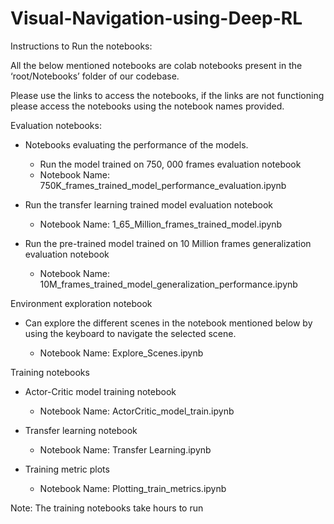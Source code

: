 # Visual-Navigation-using-Deep-RL

Instructions to Run the notebooks: 

All the below mentioned notebooks are colab notebooks present in the ‘root/Notebooks’ folder of our codebase.

Please use the links to access the notebooks, if the links are not functioning please access the notebooks using the notebook names provided.


Evaluation notebooks:

- Notebooks evaluating the performance of the models.


	 - Run the model trained on 750, 000 frames evaluation notebook 
	 - Notebook Name: 750K_frames_trained_model_performance_evaluation.ipynb





- Run the transfer learning trained model evaluation notebook 

	- Notebook Name: 1_65_Million_frames_trained_model.ipynb




- Run the pre-trained model trained on 10 Million frames generalization evaluation notebook

	- Notebook Name: 10M_frames_trained_model_generalization_performance.ipynb


Environment exploration notebook


- Can explore the different scenes in the notebook mentioned below by using the keyboard to navigate the selected scene.

	- Notebook Name: Explore_Scenes.ipynb



Training notebooks


- Actor-Critic model training notebook 

	- Notebook Name: ActorCritic_model_train.ipynb


- Transfer learning notebook 

	- Notebook Name: Transfer Learning.ipynb


- Training metric plots

	- Notebook Name: Plotting_train_metrics.ipynb



Note: The training notebooks take hours to run
